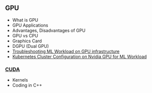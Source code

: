 ## GPU
- What is GPU
- GPU Applications
- Advantages, Disadvantages of GPU
- GPU vs CPU
- Graphics Card
- DGPU (Dual GPU)
- [Troubleshooting ML Workload on GPU infrastructure](https://code-with-amitk.github.io/Motherboard/GPU/Troubleshooting/ML_Workload/Monitoring_Pipeline.html)
- [Kubernetes Cluster Configuration on Nvidia GPU for ML Workload](https://code-with-amitk.github.io/Motherboard/)


### [CUDA](https://code-with-amitk.github.io/Motherboard/)
- Kernels
- Coding in C++
